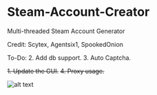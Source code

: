 # Steam-Account-Creator
Multi-threaded Steam Account Generator

Credit:
Scytex,
Agentsix1,
SpookedOnion

To-Do:
2. Add db support.
3. Auto Captcha.

~~1. Update the GUI.~~
~~4. Proxy usage.~~

![alt text](https://i.imgur.com/IrqX4WG.png)

